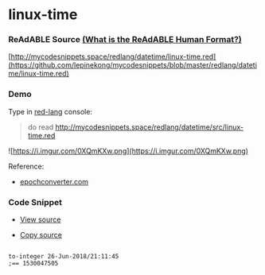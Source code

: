 
# linux-time


### ReAdABLE Source [(What is the ReAdABLE Human Format?)](http://readablehumanformat.com)

[http://mycodesnippets.space/redlang/datetime/linux-time.red](https://github.com/lepinekong/mycodesnippets/blob/master/redlang/datetime/linux-time.red)


### Demo

Type in [red-lang](https://www.red-lang.org/p/download.html) console: 
>do read http://mycodesnippets.space/redlang/datetime/src/linux-time.red

![https://i.imgur.com/0XQmKXw.png](https://i.imgur.com/0XQmKXw.png)
                    
Reference:
- [epochconverter.com](https://www.epochconverter.com/)
                        

### Code Snippet

- [View source](https://github.com/lepinekong/mycodesnippets/blob/master/redlang/datetime/src/linux-time.red)
                        
- [Copy source](https://raw.githubusercontent.com/lepinekong/mycodesnippets/master/redlang/datetime/src/linux-time.red)
                        


```red

to-integer 26-Jun-2018/21:11:45
;== 1530047505
        
```


